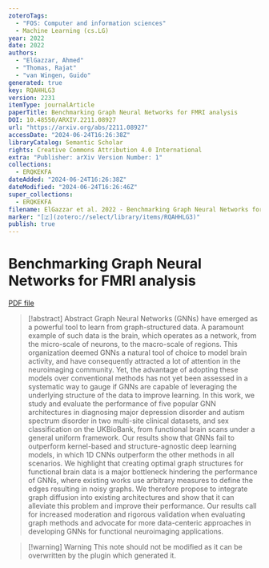 ```yaml
---
zoteroTags:
  - "FOS: Computer and information sciences"
  - Machine Learning (cs.LG)
year: 2022
date: 2022
authors:
  - "ElGazzar, Ahmed"
  - "Thomas, Rajat"
  - "van Wingen, Guido"
generated: true
key: RQAHHLG3
version: 2231
itemType: journalArticle
paperTitle: Benchmarking Graph Neural Networks for FMRI analysis
DOI: 10.48550/ARXIV.2211.08927
url: "https://arxiv.org/abs/2211.08927"
accessDate: "2024-06-24T16:26:38Z"
libraryCatalog: Semantic Scholar
rights: Creative Commons Attribution 4.0 International
extra: "Publisher: arXiv Version Number: 1"
collections:
  - ERQKEKFA
dateAdded: "2024-06-24T16:26:38Z"
dateModified: "2024-06-24T16:26:46Z"
super_collections:
  - ERQKEKFA
filename: ElGazzar et al. 2022 - Benchmarking Graph Neural Networks for FMRI analysis.pdf
marker: "[🇿](zotero://select/library/items/RQAHHLG3)"
publish: true
---
```

# Benchmarking Graph Neural Networks for FMRI analysis

[PDF file](/Papers/PDFs/ElGazzar%20et%20al.%202022%20-%20Benchmarking%20Graph%20Neural%20Networks%20for%20FMRI%20analysis.pdf)

> [!abstract] Abstract
> Graph Neural Networks (GNNs) have emerged as a powerful tool to learn from graph-structured data. A paramount example of such data is the brain, which operates as a network, from the micro-scale of neurons, to the macro-scale of regions. This organization deemed GNNs a natural tool of choice to model brain activity, and have consequently attracted a lot of attention in the neuroimaging community. Yet, the advantage of adopting these models over conventional methods has not yet been assessed in a systematic way to gauge if GNNs are capable of leveraging the underlying structure of the data to improve learning. In this work, we study and evaluate the performance of five popular GNN architectures in diagnosing major depression disorder and autism spectrum disorder in two multi-site clinical datasets, and sex classification on the UKBioBank, from functional brain scans under a general uniform framework. Our results show that GNNs fail to outperform kernel-based and structure-agnostic deep learning models, in which 1D CNNs outperform the other methods in all scenarios. We highlight that creating optimal graph structures for functional brain data is a major bottleneck hindering the performance of GNNs, where existing works use arbitrary measures to define the edges resulting in noisy graphs. We therefore propose to integrate graph diffusion into existing architectures and show that it can alleviate this problem and improve their performance. Our results call for increased moderation and rigorous validation when evaluating graph methods and advocate for more data-centeric approaches in developing GNNs for functional neuroimaging applications.

>[!warning] Warning
> This note should not be modified as it can be overwritten by the plugin which generated it.

